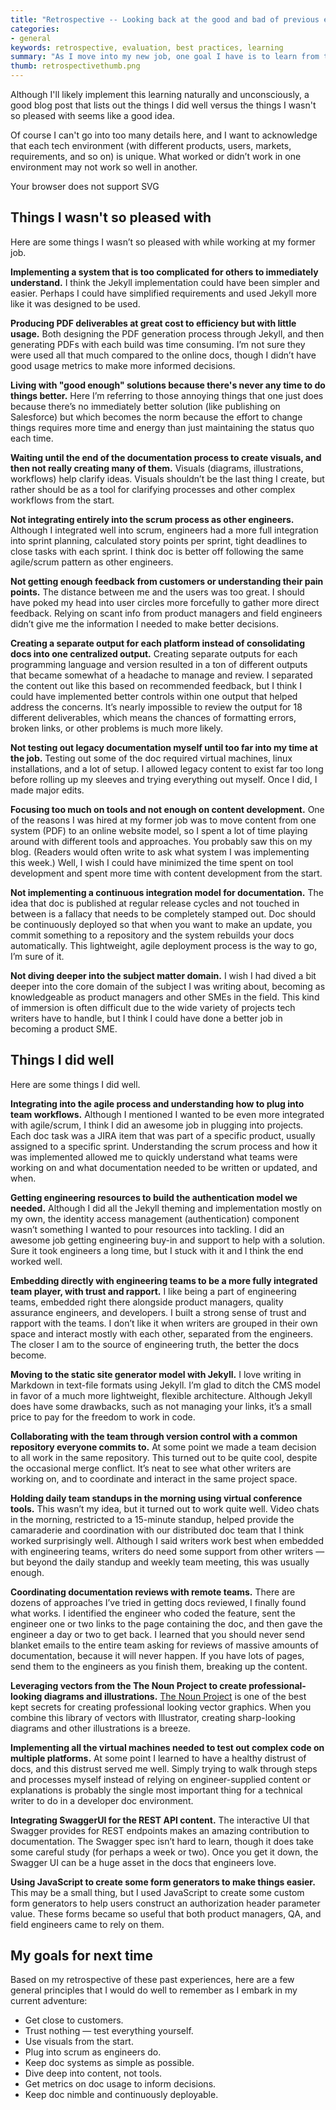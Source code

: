 ```yaml
---
title: "Retrospective -- Looking back at the good and bad of previous experiences"
categories:
- general
keywords: retrospective, evaluation, best practices, learning
summary: "As I move into my new job, one goal I have is to learn from the experiences at my former job and improve this time around. I want to avoid repeating the same mistakes but also remember to build on those things that worked."
thumb: retrospectivethumb.png
---
```


Although I'll likely implement this learning naturally and unconsciously, a good blog post that lists out the things I did well versus the things I wasn't so pleased with seems like a good idea.

Of course I can't go into too many details here, and I want to acknowledge that each tech environment (with different products, users, markets, requirements, and so on) is unique. What worked or didn’t work in one environment may not work so well in another.

<div style="max-width:500px;">
<object type="image/svg+xml" data="retrospective.svg">Your browser does not support SVG</object>
</div>


## Things I wasn't so pleased with

Here are some things I wasn’t so pleased with while working at my former job.

**Implementing a system that is too complicated for others to immediately understand.** I think the Jekyll implementation could have been simpler and easier. Perhaps I could have simplified requirements and used Jekyll more like it was designed to be used.

**Producing PDF deliverables at great cost to efficiency but with little usage.** Both designing the PDF generation process through Jekyll, and then generating PDFs with each build was time consuming. I’m not sure they were used all that much compared to the online docs, though I didn’t have good usage metrics to make more informed decisions.

**Living with "good enough" solutions because there's never any time to do things better.** Here I’m referring to those annoying things that one just does because there’s no immediately better solution (like publishing on Salesforce) but which becomes the norm because the effort to change things requires more time and energy than just maintaining the status quo each time.

**Waiting until the end of the documentation process to create visuals, and then not really creating many of them.** Visuals (diagrams, illustrations, workflows) help clarify ideas. Visuals shouldn’t be the last thing I create, but rather should be as a tool for clarifying processes and other complex workflows from the start.

**Not integrating entirely into the scrum process as other engineers.** Although I integrated well into scrum, engineers had a more full integration into sprint planning, calculated story points per sprint, tight deadlines to close tasks with each sprint. I think doc is better off following the same agile/scrum pattern as other engineers.

**Not getting enough feedback from customers or understanding their pain points.** The distance between me and the users was too great. I should have poked my head into user circles more forcefully to gather more direct feedback. Relying on scant info from product managers and field engineers didn’t give me the information I needed to make better decisions.

**Creating a separate output for each platform instead of consolidating docs into one centralized output.** Creating separate outputs for each programming language and version resulted in a ton of different outputs that became somewhat of a headache to manage and review. I separated the content out like this based on recommended feedback, but I think I could have implemented better controls within one output that helped address the concerns. It’s nearly impossible to review the output for 18 different deliverables, which means the chances of formatting errors, broken links, or other problems is much more likely.

**Not testing out legacy documentation myself until too far into my time at the job.** Testing out some of the doc required virtual machines, linux installations, and a lot of setup. I allowed legacy content to exist far too long before rolling up my sleeves and trying everything out myself. Once I did, I made major edits.

**Focusing too much on tools and not enough on content development.** One of the reasons I was hired at my former job was to move content from one system (PDF) to an online website model, so I spent a lot of time playing around with different tools and approaches. You probably saw this on my blog. (Readers would often write to ask what system I was implementing this week.) Well, I wish I could have minimized the time spent on tool development and spent more time with content development from the start.

**Not implementing a continuous integration model for documentation.** The idea that doc is published at regular release cycles and not touched in between is a fallacy that needs to be completely stamped out. Doc should be continuously deployed so that when you want to make an update, you commit something to a repository and the system rebuilds your docs automatically. This lightweight, agile deployment process is the way to go, I’m sure of it.

**Not diving deeper into the subject matter domain.** I wish I had dived a bit deeper into the core domain of the subject I was writing about, becoming as knowledgeable as product managers and other SMEs in the field. This kind of immersion is often difficult due to the wide variety of projects tech writers have to handle, but I think I could have done a better job in becoming a product SME.


## Things I did well

Here are some things I did well.

**Integrating into the agile process and understanding how to plug into team workflows.** Although I mentioned I wanted to be even more integrated with agile/scrum, I think I did an awesome job in plugging into projects. Each doc task was a JIRA item that was part of a specific product, usually assigned to a specific sprint. Understanding the scrum process and how it was implemented allowed me to quickly understand what teams were working on and what documentation needed to be written or updated, and when.

**Getting engineering resources to build the authentication model we needed.** Although I did all the Jekyll theming and implementation mostly on my own, the identity access management (authentication) component wasn’t something I wanted to pour resources into tackling. I did an awesome job getting engineering buy-in and support to help with a solution. Sure it took engineers a long time, but I stuck with it and I think the end worked well.

**Embedding directly with engineering teams to be a more fully integrated team player, with trust and rapport.** I like being a part of engineering teams, embedded right there alongside product managers, quality assurance engineers, and developers. I built a strong sense of trust and rapport with the teams. I don’t like it when writers are grouped in their own space and interact mostly with each other, separated from the engineers. The closer I am to the source of engineering truth, the better the docs become.

**Moving to the static site generator model with Jekyll.** I love writing in Markdown in text-file formats using Jekyll. I’m glad to ditch the CMS model in favor of a much more lightweight, flexible architecture. Although Jekyll does have some drawbacks, such as not managing your links, it’s a small price to pay for the freedom to work in code. 

**Collaborating with the team through version control with a common repository everyone commits to.** At some point we made a team decision to all work in the same repository. This turned out to be quite cool, despite the occasional merge conflict. It’s neat to see what other writers are working on, and to coordinate and interact in the same project space.

**Holding daily team standups in the morning using virtual conference tools.** This wasn’t my idea, but it turned out to work quite well. Video chats in the morning, restricted to a 15-minute standup, helped provide the camaraderie and coordination with our distributed doc team that I think worked surprisingly well. Although I said writers work best when embedded with engineering teams, writers do need some support from other writers — but beyond the daily standup and weekly team meeting, this was usually enough.

**Coordinating documentation reviews with remote teams.** There are dozens of approaches I’ve tried in getting docs reviewed, I finally found what works. I identified the engineer who coded the feature, sent the engineer one or two links to the page containing the doc, and then gave the engineer a day or two to get back. I learned that you should never send blanket emails to the entire team asking for reviews of massive amounts of documentation, because it will never happen. If you have lots of pages, send them to the engineers as you finish them, breaking up the content.

**Leveraging vectors from the The Noun Project to create professional-looking diagrams and illustrations.** [The Noun Project](https://thenounproject.com/) is one of the best kept secrets for creating professional looking vector graphics. When you combine this library of vectors with Illustrator, creating sharp-looking diagrams and other illustrations is a breeze.

**Implementing all the virtual machines needed to test out complex code on multiple platforms.** At some point I learned to have a healthy distrust of docs, and this distrust served me well. Simply trying to walk through steps and processes myself instead of relying on engineer-supplied content or explanations is probably the single most important thing for a technical writer to do in a developer doc environment.

**Integrating SwaggerUI for the REST API content.** The interactive UI that Swagger provides for REST endpoints makes an amazing contribution to documentation. The Swagger spec isn’t hard to learn, though it does take some careful study (for perhaps a week or two). Once you get it down, the Swagger UI can be a huge asset in the docs that engineers love.

**Using JavaScript to create some form generators to make things easier.** This may be a small thing, but I used JavaScript to create some custom form generators to help users construct an authorization header parameter value. These forms became so useful that both product managers, QA, and field engineers came to rely on them.

## My goals for next time

Based on my retrospective of these past experiences, here are a few general principles that I would do well to remember as I embark in my current adventure:

* Get close to customers.
* Trust nothing — test everything yourself.
* Use visuals from the start.
* Plug into scrum as engineers do.
* Keep doc systems as simple as possible.
* Dive deep into content, not tools.
* Get metrics on doc usage to inform decisions.
* Keep doc nimble and continuously deployable.


